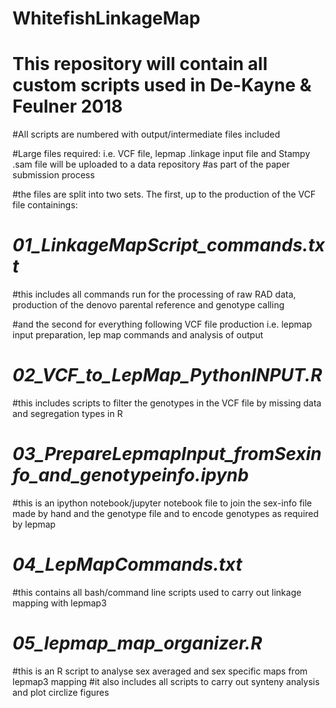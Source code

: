 # WhitefishLinkageMap
# This repository will contain all custom scripts used in De-Kayne & Feulner 2018

#All scripts are numbered with output/intermediate files included

#Large files required: i.e. VCF file, lepmap .linkage input file and Stampy .sam file will be uploaded to a data repository
#as part of the paper submission process

#the files are split into two sets. The first, up to the production of the VCF file containings:
# *01_LinkageMapScript_commands.txt*
#this includes all commands run for the processing of raw RAD data, production of the denovo parental reference and genotype calling
            
#and the second for everything following VCF file production i.e. lepmap input preparation, lep map commands and analysis of output
# *02_VCF_to_LepMap_PythonINPUT.R*
#this includes scripts to filter the genotypes in the VCF file by missing data and segregation types in R
# *03_PrepareLepmapInput_fromSexinfo_and_genotypeinfo.ipynb*
#this is an ipython notebook/jupyter notebook file to join the sex-info file made by hand and the genotype file and to encode genotypes as required by lepmap
# *04_LepMapCommands.txt*
#this contains all bash/command line scripts used to carry out linkage mapping with lepmap3
# *05_lepmap_map_organizer.R*
#this is an R script to analyse sex averaged and sex specific maps from lepmap3 mapping
#it also includes all scripts to carry out synteny analysis and plot circlize figures
